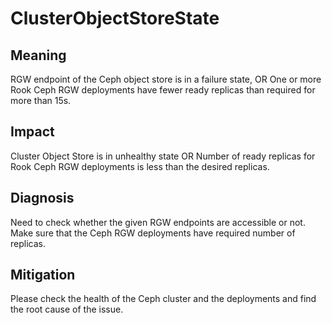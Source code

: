 # ClusterObjectStoreState

## Meaning

RGW endpoint of the Ceph object store is in a failure state,
OR
One or more Rook Ceph RGW deployments have fewer ready replicas than required
for more than 15s.

## Impact

Cluster Object Store is in unhealthy state
OR
Number of ready replicas for Rook Ceph RGW deployments is less than the desired replicas.

## Diagnosis

Need to check whether the given RGW endpoints are accessible or not.
Make sure that the Ceph RGW deployments have required number of replicas.

## Mitigation

Please check the health of the Ceph cluster and the deployments and find the
root cause of the issue.

